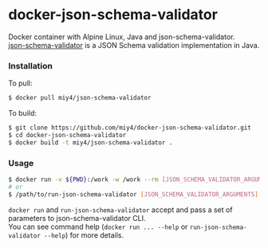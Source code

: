 docker-json-schema-validator
==========

Docker container with Alpine Linux, Java and json-schema-validator.  
[json-schema-validator](https://github.com/fge/json-schema-validator) is a JSON Schema validation implementation in Java.

### Installation

To pull:

```sh
$ docker pull miy4/json-schema-validator
```

To build:

```sh
$ git clone https://github.com/miy4/docker-json-schema-validator.git
$ cd docker-json-schema-validator
$ docker build -t miy4/json-schema-validator .
```

### Usage

```sh
$ docker run -v ${PWD}:/work -w /work --rm [JSON_SCHEMA_VALIDATOR_ARGUMENTS]
# or
$ /path/to/run-json-schema-validator [JSON_SCHEMA_VALIDATOR_ARGUMENTS]
```

`docker run` and `run-json-schema-validator` accept and pass a set of parameters to json-schema-validator CLI.  
You can see command help (`docker run ... --help` or `run-json-schema-validator --help`) for more details. 
